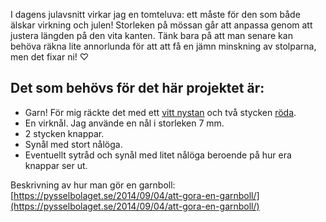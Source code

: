 I dagens julavsnitt virkar jag en tomteluva: ett måste för den som både älskar virkning och julen! Storleken på mössan går att anpassa genom att justera längden på den vita kanten. Tänk bara på att man senare kan behöva räkna lite annorlunda för att att få en jämn minskning av stolparna, men det fixar ni! ♡

## Det som behövs för det här projektet är:

- Garn! För mig räckte det med ett [vitt nystan](https://www.adlibris.com/se/produkt/snow-eskimo-ullgarn-50-g-drops-23372188?article=P23372207) och två stycken [röda](https://www.adlibris.com/se/produkt/snow-eskimo-ullgarn-50-g-drops-23372188?article=P23372234).
- En virknål. Jag använde en nål i storleken 7 mm.
- 2 stycken knappar.
- Synål med stort nålöga.
- Eventuellt sytråd och synål med litet nålöga beroende på hur era knappar ser ut.

Beskrivning av hur man gör en garnboll: [https://pysselbolaget.se/2014/09/04/att-gora-en-garnboll/](https://pysselbolaget.se/2014/09/04/att-gora-en-garnboll/)
